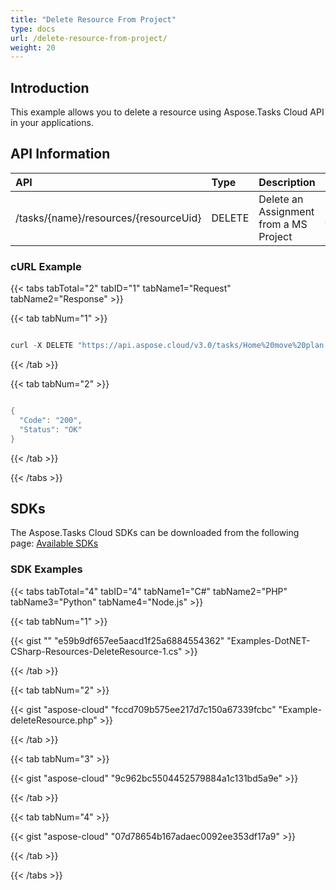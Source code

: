```yaml
---
title: "Delete Resource From Project"
type: docs
url: /delete-resource-from-project/
weight: 20
---
```


## **Introduction**
This example allows you to delete a resource using Aspose.Tasks Cloud API in your applications.
## **API Information**

|**API**|**Type**|**Description**|**Resource Link**|
| :- | :- | :- | :- |
|/tasks/{name}/resources/{resourceUid}|DELETE|Delete an Assignment from a MS Project|[DeleteResource](https://apireference.aspose.cloud/tasks/#/TasksResources/DeleteResource)|
### **cURL Example**
{{< tabs tabTotal="2" tabID="1" tabName1="Request" tabName2="Response" >}}

{{< tab tabNum="1" >}}

```java

curl -X DELETE "https://api.aspose.cloud/v3.0/tasks/Home%20move%20plan.mpp/resources/1" -H "accept: application/json"

```

{{< /tab >}}

{{< tab tabNum="2" >}}

```java

{
  "Code": "200",
  "Status": "OK"
}

```

{{< /tab >}}

{{< /tabs >}}
## **SDKs**
The Aspose.Tasks Cloud SDKs can be downloaded from the following page: [Available SDKs](/tasks/available-sdks/)
### **SDK Examples**
{{< tabs tabTotal="4" tabID="4" tabName1="C#" tabName2="PHP" tabName3="Python" tabName4="Node.js" >}}

{{< tab tabNum="1" >}}

{{< gist "" "e59b9df657ee5aacd1f25a6884554362" "Examples-DotNET-CSharp-Resources-DeleteResource-1.cs" >}}

{{< /tab >}}

{{< tab tabNum="2" >}}

{{< gist "aspose-cloud" "fccd709b575ee217d7c150a67339fcbc" "Example-deleteResource.php" >}}

{{< /tab >}}

{{< tab tabNum="3" >}}

{{< gist "aspose-cloud" "9c962bc5504452579884a1c131bd5a9e" >}}

{{< /tab >}}

{{< tab tabNum="4" >}}

{{< gist "aspose-cloud" "07d78654b167adaec0092ee353df17a9" >}}

{{< /tab >}}

{{< /tabs >}}
